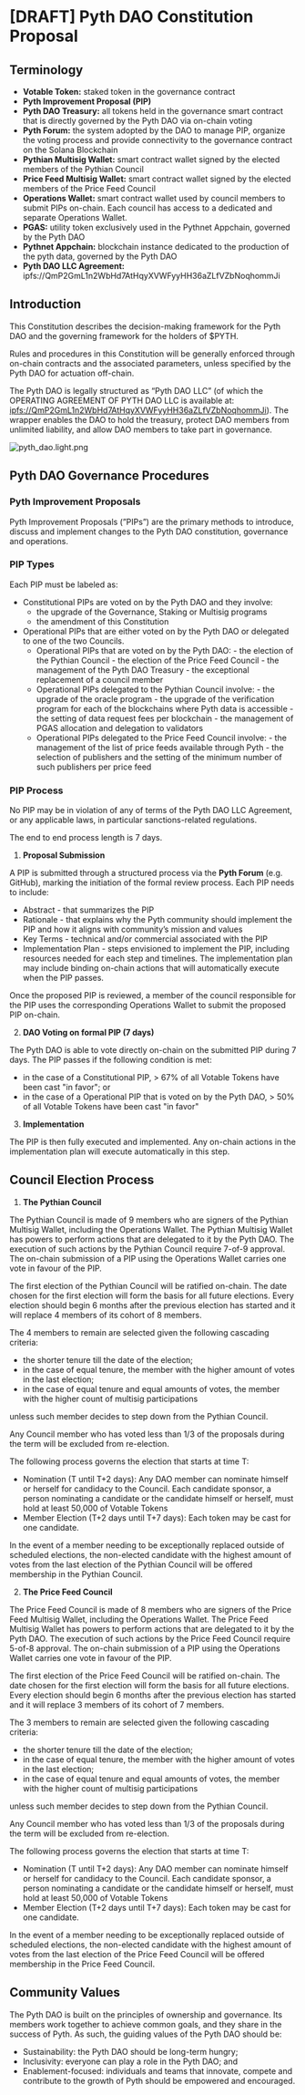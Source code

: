 # [DRAFT] Pyth DAO Constitution Proposal

## Terminology

- **Votable Token:** staked token in the governance contract
- **Pyth Improvement Proposal (PIP)**
- **Pyth DAO Treasury:** all tokens held in the governance smart contract that is directly governed by the Pyth DAO via on-chain voting
- **Pyth Forum:** the system adopted by the DAO to manage PIP, organize the voting process and provide connectivity to the governance contract on the Solana Blockchain
- **Pythian Multisig Wallet:** smart contract wallet signed by the elected members of the Pythian Council
- **Price Feed Multisig Wallet:** smart contract wallet signed by the elected members of the Price Feed Council
- **Operations Wallet:** smart contract wallet used by council members to submit PIPs on-chain. Each council has access to a dedicated and separate Operations Wallet.
- **PGAS:** utility token exclusively used in the Pythnet Appchain, governed by the Pyth DAO
- **Pythnet Appchain:** blockchain instance dedicated to the production of the pyth data, governed by the Pyth DAO
- **Pyth DAO LLC Agreement:** ipfs://QmP2GmL1n2WbHd7AtHqyXVWFyyHH36aZLfVZbNoqhommJi

## Introduction

This Constitution describes the decision-making framework for the Pyth DAO and the governing framework for the holders of $PYTH.

Rules and procedures in this Constitution will be generally enforced through on-chain contracts and the associated parameters, unless specified by the Pyth DAO for actuation off-chain.

The Pyth DAO is legally structured as “Pyth DAO LLC” (of which the OPERATING AGREEMENT OF PYTH DAO LLC is available at: [ipfs://QmP2GmL1n2WbHd7AtHqyXVWFyyHH36aZLfVZbNoqhommJi](https://cloudflare-ipfs.com/ipfs/QmP2GmL1n2WbHd7AtHqyXVWFyyHH36aZLfVZbNoqhommJi)). The wrapper enables the DAO to hold the treasury, protect DAO members from unlimited liability, and allow DAO members to take part in governance.

![pyth_dao.light.png](diagrams/pyth_dao.light.png)

## Pyth DAO Governance Procedures

### Pyth Improvement Proposals

Pyth Improvement Proposals (”PIPs”) are the primary methods to introduce, discuss and implement changes to the Pyth DAO constitution, governance and operations.

### PIP Types

Each PIP must be labeled as:

- Constitutional PIPs are voted on by the Pyth DAO and they involve:
  - the upgrade of the Governance, Staking or Multisig programs
  - the amendment of this Constitution
- Operational PIPs that are either voted on by the Pyth DAO or delegated to one of the two Councils.
  - Operational PIPs that are voted on by the Pyth DAO: - the election of the Pythian Council - the election of the Price Feed Council - the management of the Pyth DAO Treasury - the exceptional replacement of a council member
  - Operational PIPs delegated to the Pythian Council involve: - the upgrade of the oracle program - the upgrade of the verification program for each of the blockchains where Pyth data is accessible - the setting of data request fees per blockchain - the management of PGAS allocation and delegation to validators
  - Operational PIPs delegated to the Price Feed Council involve: - the management of the list of price feeds available through Pyth - the selection of publishers and the setting of the minimum number of such publishers per price feed

### PIP Process

No PIP may be in violation of any of terms of the Pyth DAO LLC Agreement, or any applicable laws, in particular sanctions-related regulations.

The end to end process length is 7 days.

1. **Proposal Submission**

A PIP is submitted through a structured process via the **Pyth Forum** (e.g. GitHub), marking the initiation of the formal review process. Each PIP needs to include:

- Abstract - that summarizes the PIP
- Rationale - that explains why the Pyth community should implement the PIP and how it aligns with community’s mission and values
- Key Terms - technical and/or commercial associated with the PIP
- Implementation Plan - steps envisioned to implement the PIP, including resources needed for each step and timelines. The implementation plan may include binding on-chain actions that will automatically execute when the PIP passes.

Once the proposed PIP is reviewed, a member of the council responsible for the PIP uses the corresponding Operations Wallet to submit the proposed PIP on-chain.

2. **DAO Voting on formal PIP (7 days)**

The Pyth DAO is able to vote directly on-chain on the submitted PIP during 7 days. The PIP passes if the following condition is met:

- in the case of a Constitutional PIP, > 67% of all Votable Tokens have been cast "in favor"; or
- in the case of a Operational PIP that is voted on by the Pyth DAO, > 50% of all Votable Tokens have been cast "in favor"

3. **Implementation**

The PIP is then fully executed and implemented. Any on-chain actions in the implementation plan will execute automatically in this step.

## Council Election Process

1. **The Pythian Council**

The Pythian Council is made of 9 members who are signers of the Pythian Multisig Wallet, including the Operations Wallet. The Pythian Multisig Wallet has powers to perform actions that are delegated to it by the Pyth DAO. The execution of such actions by the Pythian Council require 7-of-9 approval. The on-chain submission of a PIP using the Operations Wallet carries one vote in favour of the PIP.

The first election of the Pythian Council will be ratified on-chain. The date chosen for the first election will form the basis for all future elections. Every election should begin 6 months after the previous election has started and it will replace 4 members of its cohort of 8 members.

The 4 members to remain are selected given the following cascading criteria:

- the shorter tenure till the date of the election;
- in the case of equal tenure, the member with the higher amount of votes in the last election;
- in the case of equal tenure and equal amounts of votes, the member with the higher count of multisig participations

unless such member decides to step down from the Pythian Council.

Any Council member who has voted less than 1/3 of the proposals during the term will be excluded from re-election.

The following process governs the election that starts at time T:

- Nomination (T until T+2 days): Any DAO member can nominate himself or herself for candidacy to the Council. Each candidate sponsor, a person nominating a candidate or the candidate himself or herself, must hold at least 50,000 of Votable Tokens
- Member Election (T+2 days until T+7 days): Each token may be cast for one candidate.

In the event of a member needing to be exceptionally replaced outside of scheduled elections, the non-elected candidate with the highest amount of votes from the last election of the Pythian Council will be offered membership in the Pythian Council.

2. **The Price Feed Council**

The Price Feed Council is made of 8 members who are signers of the Price Feed Multisig Wallet, including the Operations Wallet. The Price Feed Multisig Wallet has powers to perform actions that are delegated to it by the Pyth DAO. The execution of such actions by the Price Feed Council require 5-of-8 approval. The on-chain submission of a PIP using the Operations Wallet carries one vote in favour of the PIP.

The first election of the Price Feed Council will be ratified on-chain. The date chosen for the first election will form the basis for all future elections. Every election should begin 6 months after the previous election has started and it will replace 3 members of its cohort of 7 members.

The 3 members to remain are selected given the following cascading criteria:

- the shorter tenure till the date of the election;
- in the case of equal tenure, the member with the higher amount of votes in the last election;
- in the case of equal tenure and equal amounts of votes, the member with the higher count of multisig participations

unless such member decides to step down from the Pythian Council.

Any Council member who has voted less than 1/3 of the proposals during the term will be excluded from re-election.

The following process governs the election that starts at time T:

- Nomination (T until T+2 days): Any DAO member can nominate himself or herself for candidacy to the Council. Each candidate sponsor, a person nominating a candidate or the candidate himself or herself, must hold at least 50,000 of Votable Tokens
- Member Election (T+2 days until T+7 days): Each token may be cast for one candidate.

In the event of a member needing to be exceptionally replaced outside of scheduled elections, the non-elected candidate with the highest amount of votes from the last election of the Price Feed Council will be offered membership in the Price Feed Council.

## Community Values

The Pyth DAO is built on the principles of ownership and governance. Its members work together to achieve common goals, and they share in the success of Pyth. As such, the guiding values of the Pyth DAO should be:

- Sustainability: the Pyth DAO should be long-term hungry;
- Inclusivity: everyone can play a role in the Pyth DAO; and
- Enablement-focused: individuals and teams that innovate, compete and contribute to the growth of Pyth should be empowered and encouraged.
